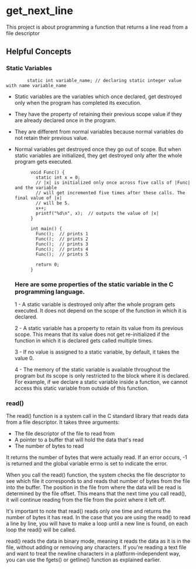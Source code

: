 # get_next_line
This project is about programming a function that returns a line read from a file descriptor

## Helpful Concepts

### Static Variables

            static int variable_name; // declaring static integer value with name variable_name


- Static variables are the variables which once declared, get destroyed only when the program has completed its execution. 

- They have the property of retaining their previous scope value if they are already declared once in the program. 

- They are different from normal variables because normal variables do not retain their previous value. 

- Normal variables get destroyed once they go out of scope. But when static variables are initialized, they get destroyed only after the whole program gets executed.


            void Func() {
              static int x = 0;
              // |x| is initialized only once across five calls of |Func| and the variable
              // will get incremented five times after these calls. The final value of |x|
              // will be 5.
              x++;
              printf("%d\n", x);  // outputs the value of |x|
            }

            int main() {
              Func();  // prints 1
              Func();  // prints 2
              Func();  // prints 3
              Func();  // prints 4
              Func();  // prints 5

              return 0;
            }
            

    ### Here are some properties of the static variable in the C programming language.

    1 - A static variable is destroyed only after the whole program gets executed. It does not depend on the scope of the function in which it is declared.
    
    2 - A static variable has a property to retain its value from its previous scope. This means that its value does not get re-initialized if the function in which it is declared gets called multiple times.
    
    3 - If no value is assigned to a static variable, by default, it takes the value 0.
    
    4 - The memory of the static variable is available throughout the program but its scope is only restricted to the block where it is declared. For example, if we declare a static variable inside a function, we cannot access this static variable from outside of this function.
     
       
### read()

The read() function is a system call in the C standard library that reads data from a file descriptor. It takes three arguments:

- The file descriptor of the file to read from
- A pointer to a buffer that will hold the data that's read
- The number of bytes to read

It returns the number of bytes that were actually read. If an error occurs, -1 is returned and the global variable errno is set to indicate the error.

When you call the read() function, the system checks the file descriptor to see which file it corresponds to and reads that number of bytes from the file into the buffer. The position in the file from where the data will be read is determined by the file offset. This means that the next time you call read(), it will continue reading from the file from the point where it left off.

It's important to note that read() reads only one time and returns the number of bytes it has read.
In the case that you are using the read() to read a line by line, you will have to make a loop until a new line is found, on each loop the read() will be called.

read() reads the data in binary mode, meaning it reads the data as it is in the file, without adding or removing any characters. If you're reading a text file and want to treat the newline characters in a platform-independent way, you can use the fgets() or getline() function as explained earlier.
